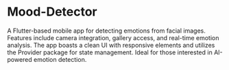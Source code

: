# Mood-Detector
A Flutter-based mobile app for detecting emotions from facial images. Features include camera integration, gallery access, and real-time emotion analysis. The app boasts a clean UI with responsive elements and utilizes the Provider package for state management. Ideal for those interested in AI-powered emotion detection.
